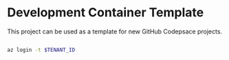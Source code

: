 # Development Container Template

This project can be used as a template for new GitHub Codepsace projects.

```bash

az login -t $TENANT_ID

```
